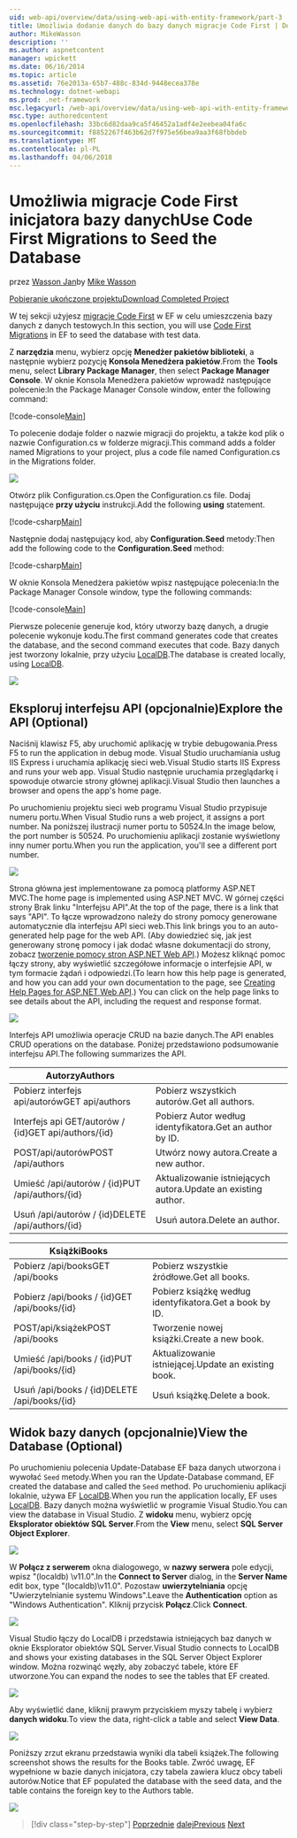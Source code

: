 ```yaml
---
uid: web-api/overview/data/using-web-api-with-entity-framework/part-3
title: Umożliwia dodanie danych do bazy danych migracje Code First | Dokumentacja firmy Microsoft
author: MikeWasson
description: ''
ms.author: aspnetcontent
manager: wpickett
ms.date: 06/16/2014
ms.topic: article
ms.assetid: 76e2013a-65b7-488c-834d-9448ecea378e
ms.technology: dotnet-webapi
ms.prod: .net-framework
msc.legacyurl: /web-api/overview/data/using-web-api-with-entity-framework/part-3
msc.type: authoredcontent
ms.openlocfilehash: 33bc6d82daa9ca5f46452a1adf4e2eebea04fa6c
ms.sourcegitcommit: f8852267f463b62d7f975e56bea9aa3f68fbbdeb
ms.translationtype: MT
ms.contentlocale: pl-PL
ms.lasthandoff: 04/06/2018
---
```

<a name="use-code-first-migrations-to-seed-the-database"></a><span data-ttu-id="5cd77-102">Umożliwia migracje Code First inicjatora bazy danych</span><span class="sxs-lookup"><span data-stu-id="5cd77-102">Use Code First Migrations to Seed the Database</span></span>
====================
<span data-ttu-id="5cd77-103">przez [Wasson Jan](https://github.com/MikeWasson)</span><span class="sxs-lookup"><span data-stu-id="5cd77-103">by [Mike Wasson](https://github.com/MikeWasson)</span></span>

[<span data-ttu-id="5cd77-104">Pobieranie ukończone projektu</span><span class="sxs-lookup"><span data-stu-id="5cd77-104">Download Completed Project</span></span>](https://github.com/MikeWasson/BookService)

<span data-ttu-id="5cd77-105">W tej sekcji użyjesz [migracje Code First](https://msdn.microsoft.com/data/jj591621) w EF w celu umieszczenia bazy danych z danych testowych.</span><span class="sxs-lookup"><span data-stu-id="5cd77-105">In this section, you will use [Code First Migrations](https://msdn.microsoft.com/data/jj591621) in EF to seed the database with test data.</span></span>

<span data-ttu-id="5cd77-106">Z **narzędzia** menu, wybierz opcję **Menedżer pakietów biblioteki**, a następnie wybierz pozycję **Konsola Menedżera pakietów**.</span><span class="sxs-lookup"><span data-stu-id="5cd77-106">From the **Tools** menu, select **Library Package Manager**, then select **Package Manager Console**.</span></span> <span data-ttu-id="5cd77-107">W oknie Konsola Menedżera pakietów wprowadź następujące polecenie:</span><span class="sxs-lookup"><span data-stu-id="5cd77-107">In the Package Manager Console window, enter the following command:</span></span>

[!code-console[Main](part-3/samples/sample1.cmd)]

<span data-ttu-id="5cd77-108">To polecenie dodaje folder o nazwie migracji do projektu, a także kod plik o nazwie Configuration.cs w folderze migracji.</span><span class="sxs-lookup"><span data-stu-id="5cd77-108">This command adds a folder named Migrations to your project, plus a code file named Configuration.cs in the Migrations folder.</span></span>

![](part-3/_static/image1.png)

<span data-ttu-id="5cd77-109">Otwórz plik Configuration.cs.</span><span class="sxs-lookup"><span data-stu-id="5cd77-109">Open the Configuration.cs file.</span></span> <span data-ttu-id="5cd77-110">Dodaj następujące **przy użyciu** instrukcji.</span><span class="sxs-lookup"><span data-stu-id="5cd77-110">Add the following **using** statement.</span></span>

[!code-csharp[Main](part-3/samples/sample2.cs)]

<span data-ttu-id="5cd77-111">Następnie dodaj następujący kod, aby **Configuration.Seed** metody:</span><span class="sxs-lookup"><span data-stu-id="5cd77-111">Then add the following code to the **Configuration.Seed** method:</span></span>

[!code-csharp[Main](part-3/samples/sample3.cs)]

<span data-ttu-id="5cd77-112">W oknie Konsola Menedżera pakietów wpisz następujące polecenia:</span><span class="sxs-lookup"><span data-stu-id="5cd77-112">In the Package Manager Console window, type the following commands:</span></span>

[!code-console[Main](part-3/samples/sample4.cmd)]

<span data-ttu-id="5cd77-113">Pierwsze polecenie generuje kod, który utworzy bazę danych, a drugie polecenie wykonuje kodu.</span><span class="sxs-lookup"><span data-stu-id="5cd77-113">The first command generates code that creates the database, and the second command executes that code.</span></span> <span data-ttu-id="5cd77-114">Bazy danych jest tworzony lokalnie, przy użyciu [LocalDB](https://msdn.microsoft.com/library/hh510202.aspx).</span><span class="sxs-lookup"><span data-stu-id="5cd77-114">The database is created locally, using [LocalDB](https://msdn.microsoft.com/library/hh510202.aspx).</span></span>

![](part-3/_static/image2.png)

## <a name="explore-the-api-optional"></a><span data-ttu-id="5cd77-115">Eksploruj interfejsu API (opcjonalnie)</span><span class="sxs-lookup"><span data-stu-id="5cd77-115">Explore the API (Optional)</span></span>

<span data-ttu-id="5cd77-116">Naciśnij klawisz F5, aby uruchomić aplikację w trybie debugowania.</span><span class="sxs-lookup"><span data-stu-id="5cd77-116">Press F5 to run the application in debug mode.</span></span> <span data-ttu-id="5cd77-117">Visual Studio uruchamiania usług IIS Express i uruchamia aplikację sieci web.</span><span class="sxs-lookup"><span data-stu-id="5cd77-117">Visual Studio starts IIS Express and runs your web app.</span></span> <span data-ttu-id="5cd77-118">Visual Studio następnie uruchamia przeglądarkę i spowoduje otwarcie strony głównej aplikacji.</span><span class="sxs-lookup"><span data-stu-id="5cd77-118">Visual Studio then launches a browser and opens the app's home page.</span></span>

<span data-ttu-id="5cd77-119">Po uruchomieniu projektu sieci web programu Visual Studio przypisuje numeru portu.</span><span class="sxs-lookup"><span data-stu-id="5cd77-119">When Visual Studio runs a web project, it assigns a port number.</span></span> <span data-ttu-id="5cd77-120">Na poniższej ilustracji numer portu to 50524.</span><span class="sxs-lookup"><span data-stu-id="5cd77-120">In the image below, the port number is 50524.</span></span> <span data-ttu-id="5cd77-121">Po uruchomieniu aplikacji zostanie wyświetlony inny numer portu.</span><span class="sxs-lookup"><span data-stu-id="5cd77-121">When you run the application, you'll see a different port number.</span></span>

![](part-3/_static/image3.png)

<span data-ttu-id="5cd77-122">Strona główna jest implementowane za pomocą platformy ASP.NET MVC.</span><span class="sxs-lookup"><span data-stu-id="5cd77-122">The home page is implemented using ASP.NET MVC.</span></span> <span data-ttu-id="5cd77-123">W górnej części strony Brak linku "Interfejsu API".</span><span class="sxs-lookup"><span data-stu-id="5cd77-123">At the top of the page, there is a link that says "API".</span></span> <span data-ttu-id="5cd77-124">To łącze wprowadzono należy do strony pomocy generowane automatycznie dla interfejsu API sieci web.</span><span class="sxs-lookup"><span data-stu-id="5cd77-124">This link brings you to an auto-generated help page for the web API.</span></span> <span data-ttu-id="5cd77-125">(Aby dowiedzieć się, jak jest generowany stronę pomocy i jak dodać własne dokumentacji do strony, zobacz [tworzenie pomocy stron ASP.NET Web API](../../getting-started-with-aspnet-web-api/creating-api-help-pages.md).) Możesz kliknąć pomoc łączy strony, aby wyświetlić szczegółowe informacje o interfejsie API, w tym formacie żądań i odpowiedzi.</span><span class="sxs-lookup"><span data-stu-id="5cd77-125">(To learn how this help page is generated, and how you can add your own documentation to the page, see [Creating Help Pages for ASP.NET Web API](../../getting-started-with-aspnet-web-api/creating-api-help-pages.md).) You can click on the help page links to see details about the API, including the request and response format.</span></span>

![](part-3/_static/image4.png)

<span data-ttu-id="5cd77-126">Interfejs API umożliwia operacje CRUD na bazie danych.</span><span class="sxs-lookup"><span data-stu-id="5cd77-126">The API enables CRUD operations on the database.</span></span> <span data-ttu-id="5cd77-127">Poniżej przedstawiono podsumowanie interfejsu API.</span><span class="sxs-lookup"><span data-stu-id="5cd77-127">The following summarizes the API.</span></span>

| <span data-ttu-id="5cd77-128">Autorzy</span><span class="sxs-lookup"><span data-stu-id="5cd77-128">Authors</span></span> |  |
| --- | -- |
| <span data-ttu-id="5cd77-129">Pobierz interfejs api/autorów</span><span class="sxs-lookup"><span data-stu-id="5cd77-129">GET api/authors</span></span> | <span data-ttu-id="5cd77-130">Pobierz wszystkich autorów.</span><span class="sxs-lookup"><span data-stu-id="5cd77-130">Get all authors.</span></span> |
| <span data-ttu-id="5cd77-131">Interfejs api GET/autorów / {id}</span><span class="sxs-lookup"><span data-stu-id="5cd77-131">GET api/authors/{id}</span></span> | <span data-ttu-id="5cd77-132">Pobierz Autor według identyfikatora.</span><span class="sxs-lookup"><span data-stu-id="5cd77-132">Get an author by ID.</span></span> |
| <span data-ttu-id="5cd77-133">POST/api/autorów</span><span class="sxs-lookup"><span data-stu-id="5cd77-133">POST /api/authors</span></span> | <span data-ttu-id="5cd77-134">Utwórz nowy autora.</span><span class="sxs-lookup"><span data-stu-id="5cd77-134">Create a new author.</span></span> |
| <span data-ttu-id="5cd77-135">Umieść /api/autorów / {id}</span><span class="sxs-lookup"><span data-stu-id="5cd77-135">PUT /api/authors/{id}</span></span> | <span data-ttu-id="5cd77-136">Aktualizowanie istniejących autora.</span><span class="sxs-lookup"><span data-stu-id="5cd77-136">Update an existing author.</span></span> |
| <span data-ttu-id="5cd77-137">Usuń /api/autorów / {id}</span><span class="sxs-lookup"><span data-stu-id="5cd77-137">DELETE /api/authors/{id}</span></span> | <span data-ttu-id="5cd77-138">Usuń autora.</span><span class="sxs-lookup"><span data-stu-id="5cd77-138">Delete an author.</span></span> |

| <span data-ttu-id="5cd77-139">Książki</span><span class="sxs-lookup"><span data-stu-id="5cd77-139">Books</span></span> |  |
| --- | -- |
| <span data-ttu-id="5cd77-140">Pobierz /api/books</span><span class="sxs-lookup"><span data-stu-id="5cd77-140">GET /api/books</span></span> | <span data-ttu-id="5cd77-141">Pobierz wszystkie źródłowe.</span><span class="sxs-lookup"><span data-stu-id="5cd77-141">Get all books.</span></span> |
| <span data-ttu-id="5cd77-142">Pobierz /api/books / {id}</span><span class="sxs-lookup"><span data-stu-id="5cd77-142">GET /api/books/{id}</span></span> | <span data-ttu-id="5cd77-143">Pobierz książkę według identyfikatora.</span><span class="sxs-lookup"><span data-stu-id="5cd77-143">Get a book by ID.</span></span> |
| <span data-ttu-id="5cd77-144">POST/api/książek</span><span class="sxs-lookup"><span data-stu-id="5cd77-144">POST /api/books</span></span> | <span data-ttu-id="5cd77-145">Tworzenie nowej książki.</span><span class="sxs-lookup"><span data-stu-id="5cd77-145">Create a new book.</span></span> |
| <span data-ttu-id="5cd77-146">Umieść /api/books / {id}</span><span class="sxs-lookup"><span data-stu-id="5cd77-146">PUT /api/books/{id}</span></span> | <span data-ttu-id="5cd77-147">Aktualizowanie istniejącej.</span><span class="sxs-lookup"><span data-stu-id="5cd77-147">Update an existing book.</span></span> |
| <span data-ttu-id="5cd77-148">Usuń /api/books / {id}</span><span class="sxs-lookup"><span data-stu-id="5cd77-148">DELETE /api/books/{id}</span></span> | <span data-ttu-id="5cd77-149">Usuń książkę.</span><span class="sxs-lookup"><span data-stu-id="5cd77-149">Delete a book.</span></span> |

## <a name="view-the-database-optional"></a><span data-ttu-id="5cd77-150">Widok bazy danych (opcjonalnie)</span><span class="sxs-lookup"><span data-stu-id="5cd77-150">View the Database (Optional)</span></span>

<span data-ttu-id="5cd77-151">Po uruchomieniu polecenia Update-Database EF baza danych utworzona i wywołać `Seed` metody.</span><span class="sxs-lookup"><span data-stu-id="5cd77-151">When you ran the Update-Database command, EF created the database and called the `Seed` method.</span></span> <span data-ttu-id="5cd77-152">Po uruchomieniu aplikacji lokalnie, używa EF [LocalDB](https://blogs.msdn.com/b/sqlexpress/archive/2011/07/12/introducing-localdb-a-better-sql-express.aspx).</span><span class="sxs-lookup"><span data-stu-id="5cd77-152">When you run the application locally, EF uses [LocalDB](https://blogs.msdn.com/b/sqlexpress/archive/2011/07/12/introducing-localdb-a-better-sql-express.aspx).</span></span> <span data-ttu-id="5cd77-153">Bazy danych można wyświetlić w programie Visual Studio.</span><span class="sxs-lookup"><span data-stu-id="5cd77-153">You can view the database in Visual Studio.</span></span> <span data-ttu-id="5cd77-154">Z **widoku** menu, wybierz opcję **Eksplorator obiektów SQL Server**.</span><span class="sxs-lookup"><span data-stu-id="5cd77-154">From the **View** menu, select **SQL Server Object Explorer**.</span></span>

![](part-3/_static/image5.png)

<span data-ttu-id="5cd77-155">W **Połącz z serwerem** okna dialogowego, w **nazwy serwera** pole edycji, wpisz "(localdb) \v11.0".</span><span class="sxs-lookup"><span data-stu-id="5cd77-155">In the **Connect to Server** dialog, in the **Server Name** edit box, type "(localdb)\v11.0".</span></span> <span data-ttu-id="5cd77-156">Pozostaw **uwierzytelniania** opcję "Uwierzytelnianie systemu Windows".</span><span class="sxs-lookup"><span data-stu-id="5cd77-156">Leave the **Authentication** option as "Windows Authentication".</span></span> <span data-ttu-id="5cd77-157">Kliknij przycisk **Połącz**.</span><span class="sxs-lookup"><span data-stu-id="5cd77-157">Click **Connect**.</span></span>

![](part-3/_static/image6.png)

<span data-ttu-id="5cd77-158">Visual Studio łączy do LocalDB i przedstawia istniejących baz danych w oknie Eksplorator obiektów SQL Server.</span><span class="sxs-lookup"><span data-stu-id="5cd77-158">Visual Studio connects to LocalDB and shows your existing databases in the SQL Server Object Explorer window.</span></span> <span data-ttu-id="5cd77-159">Można rozwinąć węzły, aby zobaczyć tabele, które EF utworzone.</span><span class="sxs-lookup"><span data-stu-id="5cd77-159">You can expand the nodes to see the tables that EF created.</span></span>

![](part-3/_static/image7.png)

<span data-ttu-id="5cd77-160">Aby wyświetlić dane, kliknij prawym przyciskiem myszy tabelę i wybierz **danych widoku**.</span><span class="sxs-lookup"><span data-stu-id="5cd77-160">To view the data, right-click a table and select **View Data**.</span></span>

![](part-3/_static/image8.png)

<span data-ttu-id="5cd77-161">Poniższy zrzut ekranu przedstawia wyniki dla tabeli książek.</span><span class="sxs-lookup"><span data-stu-id="5cd77-161">The following screenshot shows the results for the Books table.</span></span> <span data-ttu-id="5cd77-162">Zwróć uwagę, EF wypełnione w bazie danych inicjatora, czy tabela zawiera klucz obcy tabeli autorów.</span><span class="sxs-lookup"><span data-stu-id="5cd77-162">Notice that EF populated the database with the seed data, and the table contains the foreign key to the Authors table.</span></span>

![](part-3/_static/image9.png)

> [!div class="step-by-step"]
> <span data-ttu-id="5cd77-163">[Poprzednie](part-2.md)
> [dalej](part-4.md)</span><span class="sxs-lookup"><span data-stu-id="5cd77-163">[Previous](part-2.md)
[Next](part-4.md)</span></span>
